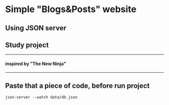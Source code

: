 # Simple "Blogs&Posts" website
## Using JSON server
## Study project
---
#### inspired by "The New Ninja"
---
## Paste that a piece of code, before run project
`json-server --watch data/db.json`

